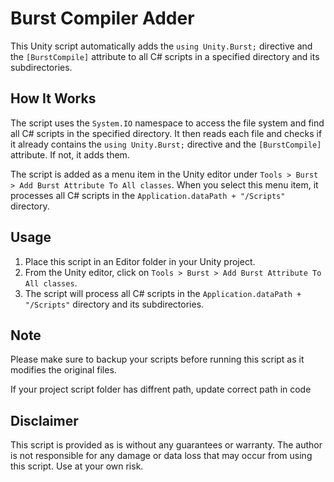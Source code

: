 # Burst Compiler Adder

This Unity script automatically adds the `using Unity.Burst;` directive and the `[BurstCompile]` attribute to all C# scripts in a specified directory and its subdirectories.

## How It Works

The script uses the `System.IO` namespace to access the file system and find all C# scripts in the specified directory. It then reads each file and checks if it already contains the `using Unity.Burst;` directive and the `[BurstCompile]` attribute. If not, it adds them.

The script is added as a menu item in the Unity editor under `Tools > Burst > Add Burst Attribute To All classes`. When you select this menu item, it processes all C# scripts in the `Application.dataPath + "/Scripts"` directory.

## Usage

1. Place this script in an Editor folder in your Unity project.
2. From the Unity editor, click on `Tools > Burst > Add Burst Attribute To All classes`.
3. The script will process all C# scripts in the `Application.dataPath + "/Scripts"` directory and its subdirectories.

## Note

Please make sure to backup your scripts before running this script as it modifies the original files.

If your project script folder has diffrent path, update correct path in code

## Disclaimer

This script is provided as is without any guarantees or warranty. The author is not responsible for any damage or data loss that may occur from using this script. Use at your own risk.
